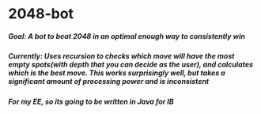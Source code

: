 # 2048-bot

##### Goal: A bot to beat 2048 in an optimal enough way to consistently win

##### Currently: Uses recursion to checks which move will have the most empty spots(with depth that you can decide as the user), and calculates which is the best move. This works surprisingly well, but takes a significant amount of processing power and is inconsistent

##### For my EE, so its going to be written in Java for IB